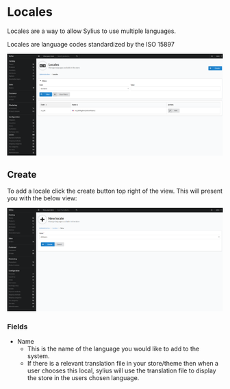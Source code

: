 # Locales

Locales are a way to allow Sylius to use multiple languages.

Locales are language codes standardized by the ISO 15897

![alt text](../assets/images/Configuration/Locales/01_sylius_admin_locale_index.png "Example Locales view.")

## Create

To add a locale click the create button top right of the view. This will present you with the below view:

![alt text](../assets/images/Configuration/Locales/02_sylius_admin_locale_create.png "Example add Locale view.")

### Fields

- Name
    - This is the name of the language you would like to add to the system.
    - If there is a relevant translation file in your store/theme then when a user chooses this local, sylius will use the translation file to display the store in the users chosen language.